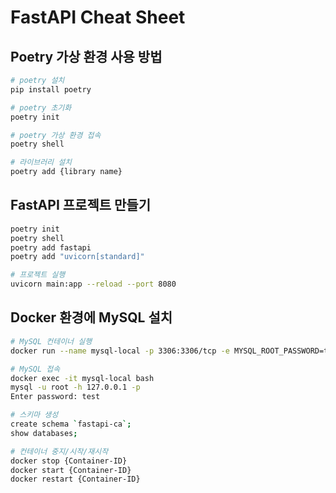 # FastAPI Cheat Sheet

## Poetry 가상 환경 사용 방법

```bash
# poetry 설치
pip install poetry

# poetry 초기화
poetry init

# poetry 가상 환경 접속
poetry shell

# 라이브러리 설치
poetry add {library name}
```

## FastAPI 프로젝트 만들기

```bash
poetry init
poetry shell
poetry add fastapi
poetry add "uvicorn[standard]"

# 프로젝트 실행
uvicorn main:app --reload --port 8080
```

## Docker 환경에 MySQL 설치

```bash
# MySQL 컨테이너 실행
docker run --name mysql-local -p 3306:3306/tcp -e MYSQL_ROOT_PASSWORD=test -d mysql:8.0

# MySQL 접속
docker exec -it mysql-local bash
mysql -u root -h 127.0.0.1 -p
Enter password: test

# 스키마 생성
create schema `fastapi-ca`;
show databases;

# 컨테이너 중지/시작/재시작
docker stop {Container-ID}
docker start {Container-ID}
docker restart {Container-ID}
```